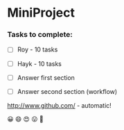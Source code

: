 # MiniProject

### Tasks to complete:

- [ ] Roy - 10 tasks
- [ ] Hayk - 10 tasks
- [ ] Answer first section
- [ ] Answer second section (workflow)




http://www.github.com/ - automatic!

:grinning: :smile: :heart_eyes: :stuck_out_tongue: :cowboy_hat_face: